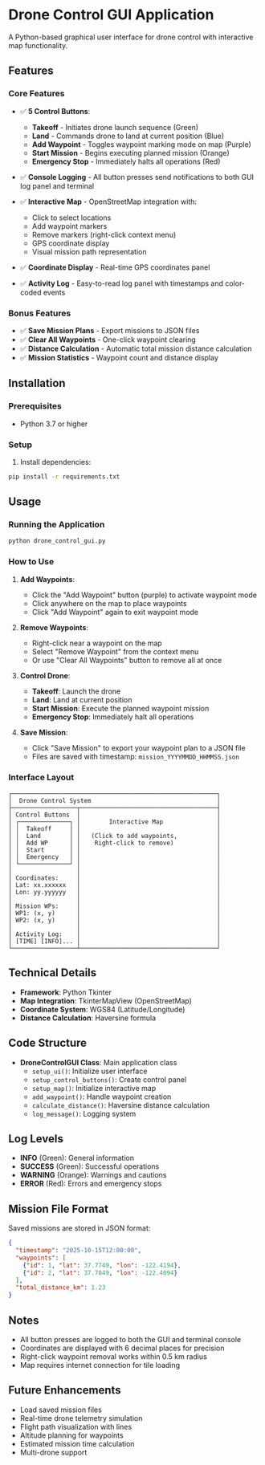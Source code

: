 # Drone Control GUI Application

A Python-based graphical user interface for drone control with interactive map functionality.

## Features

### Core Features
- ✅ **5 Control Buttons**:
  - **Takeoff** - Initiates drone launch sequence (Green)
  - **Land** - Commands drone to land at current position (Blue)
  - **Add Waypoint** - Toggles waypoint marking mode on map (Purple)
  - **Start Mission** - Begins executing planned mission (Orange)
  - **Emergency Stop** - Immediately halts all operations (Red)

- ✅ **Console Logging** - All button presses send notifications to both GUI log panel and terminal
- ✅ **Interactive Map** - OpenStreetMap integration with:
  - Click to select locations
  - Add waypoint markers
  - Remove markers (right-click context menu)
  - GPS coordinate display
  - Visual mission path representation

- ✅ **Coordinate Display** - Real-time GPS coordinates panel
- ✅ **Activity Log** - Easy-to-read log panel with timestamps and color-coded events

### Bonus Features
- ✅ **Save Mission Plans** - Export missions to JSON files
- ✅ **Clear All Waypoints** - One-click waypoint clearing
- ✅ **Distance Calculation** - Automatic total mission distance calculation
- ✅ **Mission Statistics** - Waypoint count and distance display

## Installation

### Prerequisites
- Python 3.7 or higher

### Setup

1. Install dependencies:
```bash
pip install -r requirements.txt
```

## Usage

### Running the Application
```bash
python drone_control_gui.py
```

### How to Use

1. **Add Waypoints**:
   - Click the "Add Waypoint" button (purple) to activate waypoint mode
   - Click anywhere on the map to place waypoints
   - Click "Add Waypoint" again to exit waypoint mode

2. **Remove Waypoints**:
   - Right-click near a waypoint on the map
   - Select "Remove Waypoint" from the context menu
   - Or use "Clear All Waypoints" button to remove all at once

3. **Control Drone**:
   - **Takeoff**: Launch the drone
   - **Land**: Land at current position
   - **Start Mission**: Execute the planned waypoint mission
   - **Emergency Stop**: Immediately halt all operations

4. **Save Mission**:
   - Click "Save Mission" to export your waypoint plan to a JSON file
   - Files are saved with timestamp: `mission_YYYYMMDD_HHMMSS.json`

### Interface Layout

```
┌─────────────────────────────────────────────────────────┐
│  Drone Control System                                   │
├──────────────────┬──────────────────────────────────────┤
│ Control Buttons  │                                      │
│ ┌──────────────┐ │        Interactive Map               │
│ │  Takeoff     │ │                                      │
│ │  Land        │ │   (Click to add waypoints,           │
│ │  Add WP      │ │    Right-click to remove)            │
│ │  Start       │ │                                      │
│ │  Emergency   │ │                                      │
│ └──────────────┘ │                                      │
│                  │                                      │
│ Coordinates:     │                                      │
│ Lat: xx.xxxxxx   │                                      │
│ Lon: yy.yyyyyy   │                                      │
│                  │                                      │
│ Mission WPs:     │                                      │
│ WP1: (x, y)      │                                      │
│ WP2: (x, y)      │                                      │
│                  │                                      │
│ Activity Log:    │                                      │
│ [TIME] [INFO]... │                                      │
└──────────────────┴──────────────────────────────────────┘
```

## Technical Details

- **Framework**: Python Tkinter
- **Map Integration**: TkinterMapView (OpenStreetMap)
- **Coordinate System**: WGS84 (Latitude/Longitude)
- **Distance Calculation**: Haversine formula

## Code Structure

- **DroneControlGUI Class**: Main application class
  - `setup_ui()`: Initialize user interface
  - `setup_control_buttons()`: Create control panel
  - `setup_map()`: Initialize interactive map
  - `add_waypoint()`: Handle waypoint creation
  - `calculate_distance()`: Haversine distance calculation
  - `log_message()`: Logging system

## Log Levels

- **INFO** (Green): General information
- **SUCCESS** (Green): Successful operations
- **WARNING** (Orange): Warnings and cautions
- **ERROR** (Red): Errors and emergency stops

## Mission File Format

Saved missions are stored in JSON format:
```json
{
  "timestamp": "2025-10-15T12:00:00",
  "waypoints": [
    {"id": 1, "lat": 37.7749, "lon": -122.4194},
    {"id": 2, "lat": 37.7849, "lon": -122.4094}
  ],
  "total_distance_km": 1.23
}
```

## Notes

- All button presses are logged to both the GUI and terminal console
- Coordinates are displayed with 6 decimal places for precision
- Right-click waypoint removal works within 0.5 km radius
- Map requires internet connection for tile loading

## Future Enhancements

- Load saved mission files
- Real-time drone telemetry simulation
- Flight path visualization with lines
- Altitude planning for waypoints
- Estimated mission time calculation
- Multi-drone support
